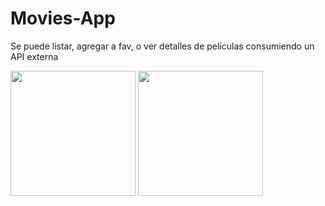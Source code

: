 # Movies-App
Se  puede listar, agregar a fav, o ver detalles de películas consumiendo un API externa

<img  widht="200" height="200" src="https://i.postimg.cc/C1cDhKV8/Whats-App-Image-2022-01-04-at-16-46-44.jpg"> <img  widht="200" height="200" src="file:///C:/Users/Herre/Downloads/WhatsApp%20Image%202022-01-04%20at%2016.47.09.jpeg"> 
